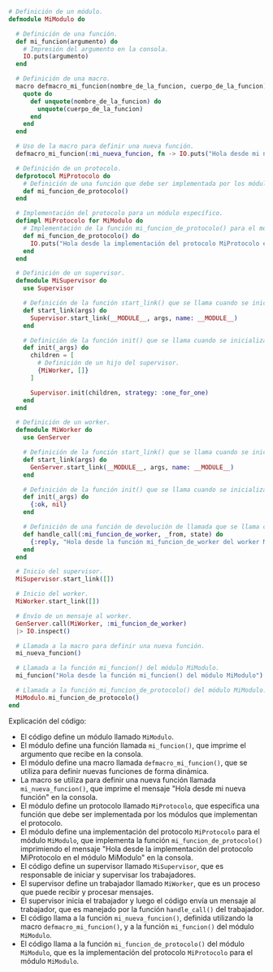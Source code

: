 ```elixir
# Definición de un módulo.
defmodule MiModulo do

  # Definición de una función.
  def mi_funcion(argumento) do
    # Impresión del argumento en la consola.
    IO.puts(argumento)
  end

  # Definición de una macro.
  macro defmacro_mi_funcion(nombre_de_la_funcion, cuerpo_de_la_funcion) do
    quote do
      def unquote(nombre_de_la_funcion) do
        unquote(cuerpo_de_la_funcion)
      end
    end
  end

  # Uso de la macro para definir una nueva función.
  defmacro_mi_funcion(:mi_nueva_funcion, fn -> IO.puts("Hola desde mi nueva función") end)

  # Definición de un protocolo.
  defprotocol MiProtocolo do
    # Definición de una función que debe ser implementada por los módulos que implementan el protocolo.
    def mi_funcion_de_protocolo()
  end

  # Implementación del protocolo para un módulo específico.
  defimpl MiProtocolo for MiModulo do
    # Implementación de la función mi_funcion_de_protocolo() para el módulo MiModulo.
    def mi_funcion_de_protocolo() do
      IO.puts("Hola desde la implementación del protocolo MiProtocolo en el módulo MiModulo")
    end
  end

  # Definición de un supervisor.
  defmodule MiSupervisor do
    use Supervisor

    # Definición de la función start_link() que se llama cuando se inicia el supervisor.
    def start_link(args) do
      Supervisor.start_link(__MODULE__, args, name: __MODULE__)
    end

    # Definición de la función init() que se llama cuando se inicializa el supervisor.
    def init(_args) do
      children = [
        # Definición de un hijo del supervisor.
        {MiWorker, []}
      ]

      Supervisor.init(children, strategy: :one_for_one)
    end
  end

  # Definición de un worker.
  defmodule MiWorker do
    use GenServer

    # Definición de la función start_link() que se llama cuando se inicia el worker.
    def start_link(args) do
      GenServer.start_link(__MODULE__, args, name: __MODULE__)
    end

    # Definición de la función init() que se llama cuando se inicializa el worker.
    def init(_args) do
      {:ok, nil}
    end

    # Definición de una función de devolución de llamada que se llama cuando se recibe un mensaje.
    def handle_call(:mi_funcion_de_worker, _from, state) do
      {:reply, "Hola desde la función mi_funcion_de_worker del worker MiWorker", state}
    end
  end

  # Inicio del supervisor.
  MiSupervisor.start_link([])

  # Inicio del worker.
  MiWorker.start_link([])

  # Envío de un mensaje al worker.
  GenServer.call(MiWorker, :mi_funcion_de_worker)
  |> IO.inspect()

  # Llamada a la macro para definir una nueva función.
  mi_nueva_funcion()

  # Llamada a la función mi_funcion() del módulo MiModulo.
  mi_funcion("Hola desde la función mi_funcion() del módulo MiModulo")

  # Llamada a la función mi_funcion_de_protocolo() del módulo MiModulo.
  MiModulo.mi_funcion_de_protocolo()
end
```

Explicación del código:

* El código define un módulo llamado `MiModulo`.
* El módulo define una función llamada `mi_funcion()`, que imprime el argumento que recibe en la consola.
* El módulo define una macro llamada `defmacro_mi_funcion()`, que se utiliza para definir nuevas funciones de forma dinámica.
* La macro se utiliza para definir una nueva función llamada `mi_nueva_funcion()`, que imprime el mensaje "Hola desde mi nueva función" en la consola.
* El módulo define un protocolo llamado `MiProtocolo`, que especifica una función que debe ser implementada por los módulos que implementan el protocolo.
* El módulo define una implementación del protocolo `MiProtocolo` para el módulo `MiModulo`, que implementa la función `mi_funcion_de_protocolo()` imprimiendo el mensaje "Hola desde la implementación del protocolo MiProtocolo en el módulo MiModulo" en la consola.
* El código define un supervisor llamado `MiSupervisor`, que es responsable de iniciar y supervisar los trabajadores.
* El supervisor define un trabajador llamado `MiWorker`, que es un proceso que puede recibir y procesar mensajes.
* El supervisor inicia el trabajador y luego el código envía un mensaje al trabajador, que es manejado por la función `handle_call()` del trabajador.
* El código llama a la función `mi_nueva_funcion()`, definida utilizando la macro `defmacro_mi_funcion()`, y a la función `mi_funcion()` del módulo `MiModulo`.
* El código llama a la función `mi_funcion_de_protocolo()` del módulo `MiModulo`, que es la implementación del protocolo `MiProtocolo` para el módulo `MiModulo`.